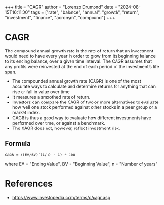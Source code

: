 +++
title = "CAGR"
author = "Lorenzo Drumond"
date = "2024-08-15T16:11:00"
tags = ["rate",  "balance",  "annual",  "growth",  "return",  "investment",  "finance",  "acronym",  "compound"]
+++


# CAGR

The compound annual growth rate is the rate of return that an investment would need to have every year in order to grow from its beginning balance to its ending balance, over a given time interval. The CAGR assumes that any profits were reinvested at the end of each period of the investment’s life span.

- The compounded annual growth rate (CAGR) is one of the most accurate ways to calculate and determine returns for anything that can rise or fall in value over time.
- It measures a smoothed rate of return.
- Investors can compare the CAGR of two or more alternatives to evaluate how well one stock performed against other stocks in a peer group or a market index.
- CAGR is thus a good way to evaluate how different investments have performed over time, or against a benchmark.
- The CAGR does not, however, reflect investment risk.

## Formula

```
CAGR = ((EV/BV)^(1/n) - 1) * 100
```

where EV = "Ending Value", BV = "Beginning Value", n = "Number of years"

# References

- https://www.investopedia.com/terms/c/cagr.asp
